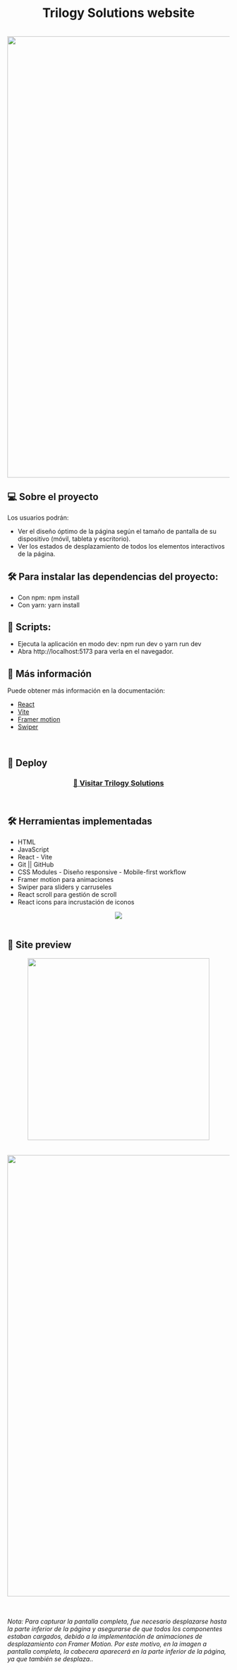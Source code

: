 <h1 align="center"> Trilogy Solutions website </h1>
<br>
<div align="center">
<img src="./src/assets/ReadmeImages/Trilogy.PNG" alt="" width="1000px" />
</div>

## 💻 Sobre el proyecto
Los usuarios podrán:

- Ver el diseño óptimo de la página según el tamaño de pantalla de su dispositivo (móvil, tableta y escritorio).
- Ver los estados de desplazamiento de todos los elementos interactivos de la página.

## 🛠️ Para instalar las dependencias del proyecto:
- Con npm: npm install
- Con yarn: yarn install

## 📌 Scripts:
- Ejecuta la aplicación en modo dev: npm run dev o yarn run dev
- Abra http://localhost:5173 para verla en el navegador.

## 📕 Más información
Puede obtener más información en la documentación:
- <a href="https://react.dev/" target="_blank">React</a>
- <a href="https://vitejs.dev/" target="_blank">Vite</a>
- <a href="https://www.framer.com/motion/" target="_blank">Framer motion</a>
- <a href="https://swiperjs.com/element" target="_blank">Swiper</a>
<br />

## 🔎 Deploy
<div align="center">
  <h3>
    <a href="https://trilogy-website.vercel.app/" target="_blank" >
      🔗 Visitar Trilogy Solutions
    </a>
</div>
<br />
    
## 🛠️ Herramientas implementadas 
  - HTML
  - JavaScript
  - React - Vite
  - Git || GitHub
  - CSS Modules - Diseño responsive - Mobile-first workflow 
  - Framer motion para animaciones
  - Swiper para sliders y carruseles
  - React scroll para gestión de scroll
  - React icons para incrustación de iconos

<div align="center">
    <a href="https://skillicons.dev">
      <img src="https://skillicons.dev/icons?i=html,css,js,react,vite,git,github,vscode" />
    </a>
</div>
<br />

## 📸 Site preview
<div align="center">
<img src="./src/assets/ReadmeImages/Mobile.png" alt="" width="412px" /> 
</div>
<br /><br />
<div align="center">
<img src="./src/assets/ReadmeImages/Nest Hub.png" alt="" width="1000px" />
</div>
<br /><br />

_Nota: Para capturar la pantalla completa, fue necesario desplazarse hasta la parte inferior de la página y asegurarse de que todos los componentes estaban cargados, debido a la implementación de animaciones de desplazamiento con Framer Motion. Por este motivo, en la imagen a pantalla completa, la cabecera aparecerá en la parte inferior de la página, ya que también se desplaza.._
<br />
